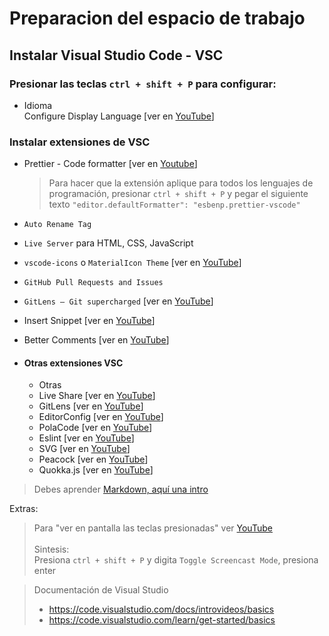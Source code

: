 # Preparacion del espacio de trabajo
## Instalar Visual Studio Code - VSC
### Presionar las teclas `ctrl + shift + P` para configurar:
- Idioma <br>
  Configure Display Language [ver en [YouTube](https://youtu.be/o8iqG4bAN0s?t=95)]
### Instalar extensiones de VSC
- Prettier - Code formatter [ver en [Youtube](https://youtu.be/o8iqG4bAN0s?t=590)]
    
    >Para hacer que la extensión aplique para todos los lenguajes de programación, presionar `ctrl + shift + P` y pegar el siguiente texto `"editor.defaultFormatter": "esbenp.prettier-vscode"`
- `Auto Rename Tag`
- `Live Server` para HTML, CSS, JavaScript
- `vscode-icons` o `MaterialIcon Theme` [ver en [YouTube](https://youtu.be/cwvpqNggpS8?t=145)]
- `GitHub Pull Requests and Issues` 
- `GitLens — Git supercharged` [ver en [YouTube](https://youtu.be/AYbgqmyg7dk?t=769)]
- Insert Snippet [ver en [YouTube](https://youtu.be/HVzFLw5r2EM?t=2009)]
- Better Comments [ver en [YouTube](https://youtu.be/3gAq62EKkv8?t=896)]
- #### Otras extensiones VSC
  - Otras
  - Live Share [ver en [YouTube](https://youtu.be/BO-nhyqpm7A?t=330)]
  - GitLens [ver en [YouTube](https://youtu.be/BO-nhyqpm7A?t=391)]
  - EditorConfig [ver en [YouTube](https://youtu.be/BO-nhyqpm7A?t=487)]
  - PolaCode [ver en [YouTube](https://youtu.be/BO-nhyqpm7A?t=591)]
  - Eslint [ver en [YouTube](https://youtu.be/BO-nhyqpm7A?t=629)]
  - SVG [ver en [YouTube](https://youtu.be/BO-nhyqpm7A?t=882)]
  - Peacock [ver en [YouTube](https://youtu.be/cwvpqNggpS8?t=355)]
  - Quokka.js [ver en [YouTube](https://youtu.be/3gAq62EKkv8?t=1372)]


>Debes aprender [Markdown, aquí una intro](https://youtu.be/oxaH9CFpeEE)

Extras:
> Para "ver en pantalla las teclas presionadas" ver [YouTube](https://youtu.be/o8iqG4bAN0s?t=95) 
> <br>
> <br>
> Sintesis:<br>
> Presiona `ctrl + shift + P` y digita `Toggle Screencast Mode`, presiona enter

>Documentación de Visual Studio
>- https://code.visualstudio.com/docs/introvideos/basics
>- https://code.visualstudio.com/learn/get-started/basics


